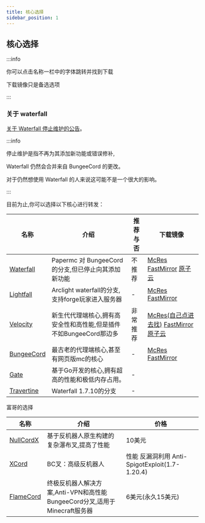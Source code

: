 ```yaml
---
title: 核心选择
sidebar_position: 1
---
```


## 核心选择

:::info

你可以点击名称一栏中的字体跳转并找到下载

下载镜像只是备选选项

:::

### 关于 waterfall

[关于 Waterfall 停止维护的公告](https://forums.papermc.io/threads/announcing-the-end-of-life-of-waterfall.1088/)。

:::info

停止维护是指不再为其添加新功能或错误修补,

Waterfall 仍然会合并来自 BungeeCord 的更改。

对于仍然想使用 Waterfall 的人来说这可能不是一个很大的影响。

:::

目前为止,你可以选择以下核心进行转发：

| 名称                                                        | 介绍                                      | 推荐与否 | 下载镜像                                                                                                                                                                         |
|-----------------------------------------------------------|-----------------------------------------|------|------------------------------------------------------------------------------------------------------------------------------------------------------------------------------|
| [Waterfall](https://papermc.io/software/waterfall)        | Papermc 对 BungeeCord 的分支,但已停止向其添加新功能    | 不推荐  | [McRes](https://mcres.cn/downloads/waterfall.html) [FastMirror](https://www.fastmirror.net/#/download/Waterfall) [原子云](https://res.nullatom.com/Minecraft/Server/Waterfall/) |
| [Lightfall](https://github.com/ArclightPowered/lightfall) | Arclight waterfall的分支,支持forge玩家进入服务器    | -    | [McRes](https://dev.mcres.cn/job/Lightfall/lastBuild/) [FastMirror](https://www.fastmirror.net/#/download/lightfall)                                                         |
| [Velocity](https://papermc.io/software/velocity)          | 新生代代理端核心,拥有高安全性和高性能,但是插件不如BungeeCord那边多 | 非常推荐 | [McRes(自己点进去找)](https://mcres.cn/) [FastMirror](https://www.fastmirror.net/#/download/Velocity) [原子云](https://res.nullatom.com/Minecraft/Server/Velocity/)                   |
| [BungeeCord](https://github.com/SpigotMC/BungeeCord)      | 最古老的代理端核心,甚至有网页版mc的核心                   | -    | [McRes](https://repo.wdsj.io/repository/Bungeecord/BungeeCord.jar) [FastMirror](https://www.fastmirror.net/#/download/BungeeCord)                                            |
| [Gate](https://gate.minekube.com/)                        | 基于Go开发的核心,拥有超高的性能和极低内存占用。               | -    |
| [Travertine](https://github.com/PaperMC/Travertine)       | Waterfall 1.7.10的分支                     | -    |

富哥的选择

| 名称                                                                               | 介绍                                                  | 价格                                      |
|----------------------------------------------------------------------------------|-----------------------------------------------------|-----------------------------------------|
| [NullCordX](https://polymart.org/resource/nullcordx.1476/updates)                | 基于反机器人原生构建的复杂瀑布叉,提高了性能                              | 10美元                                    |
| [XCord](https://builtbybit.com/resources/xcord-high-performance-anti-bot.16843/) | BC叉：高级反机器人                                          | 性能 反漏洞利用 Anti-SpigotExploit(1.7-1.20.4) | 10美元 |
| [FlameCord](https://www.flamecord.com/)                                          | 终极反机器人解决方案,Anti-VPN和高性能BungeeCord分叉,适用于Minecraft服务器 | 6美元(永久15美元)                             |
